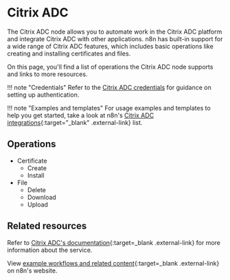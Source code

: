 # Citrix ADC

The Citrix ADC node allows you to automate work in the Citrix ADC platform and integrate Citrix ADC with other applications. n8n has built-in support for a wide range of Citrix ADC features, which includes basic operations like creating and installing certificates and files.

On this page, you'll find a list of operations the Citrix ADC node supports and links to more resources.

!!! note "Credentials"
    Refer to the [Citrix ADC credentials](https://docs.n8n.io/integrations/builtin/credentials/citrixadc/) for guidance on setting up authentication. 

!!! note "Examples and templates"
    For usage examples and templates to help you get started, take a look at n8n's [Citrix ADC integrations](https://n8n.io/integrations/citrix-adc/){:target="_blank" .external-link} list.


## Operations

* Certificate
	* Create
	* Install
* File
	* Delete
	* Download
	* Upload

## Related resources

Refer to [Citrix ADC's documentation](https://docs.citrix.com/en-us/citrix-adc/current-release/){:target=_blank .external-link} for more information about the service.

View [example workflows and related content](https://n8n.io/integrations/citrix-adc/){:target=_blank .external-link} on n8n's website.
